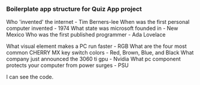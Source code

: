 ### Boilerplate app structure for Quiz App project

Who 'invented' the internet - Tim Berners-lee
When was the first personal computer invented - 1974
What state was microsoft founded in - New Mexico
Who was the first published programmer - Ada Lovelace

What visual element makes a PC run faster - RGB
What are the four most common CHERRY MX key switch colors - Red, Brown, Blue, and Black
What company just announced the 3060 ti gpu - Nvidia
What pc component protects your computer from power surges - PSU

I can see the code.
